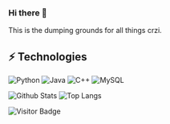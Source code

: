 ### Hi there 👋

This is the dumping grounds for all things crzi.

## ⚡ Technologies

![Python](https://img.shields.io/badge/-Python-black?style=flat-square&logo=Python)
![Java](https://img.shields.io/badge/-java-E34A86?style=flat-square&logo=java)
![C++](https://img.shields.io/badge/-C++-00599C?style=flat-square&logo=c)
![MySQL](https://img.shields.io/badge/-MySQL-black?style=flat-square&logo=mysql)

![Github Stats](https://github-readme-stats.vercel.app/api?username=PeriodicSeizures&count_private=true&show_icons=true&include_all_commits=true)
![Top Langs](https://github-readme-stats.vercel.app/api/top-langs/?username=PeriodicSeizures&hide=TeX&layout=compact)

![Visitor Badge](https://visitor-badge.laobi.icu/badge?page_id=PeriodicSeizures.PeriodicSeizures)

<!--
**PeriodicSeizures/PeriodicSeizures** is a ✨ _special_ ✨ repository because its `README.md` (this file) appears on your GitHub profile.

Here are some ideas to get you started:

- 🔭 I’m currently working on ...
- 🌱 I’m currently learning ...
- 👯 I’m looking to collaborate on ...
- 🤔 I’m looking for help with ...
- 💬 Ask me about ...
- 📫 How to reach me: ...
- 😄 Pronouns: ...
- ⚡ Fun fact: ...
-->
